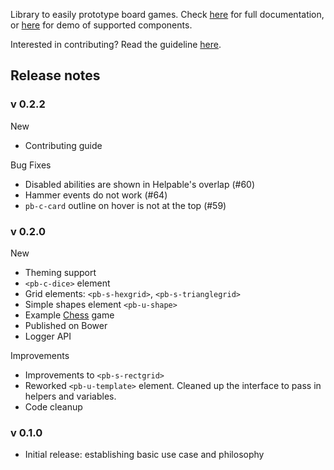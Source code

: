 Library to easily prototype board games. Check [here](https://garysoed.github.com/protoboard) for
full documentation, or [here](https://garysoed.github.com/protoboard/ex/all/index.html) for demo of
supported components.

Interested in contributing? Read the guideline [here](./CONTRIBUTING.md).

## Release notes
### v 0.2.2
New
- Contributing guide

Bug Fixes
- Disabled abilities are shown in Helpable's overlap (#60)
- Hammer events do not work (#64)
- `pb-c-card` outline on hover is not at the top (#59)

### v 0.2.0
New
- Theming support
- `<pb-c-dice>` element
- Grid elements: `<pb-s-hexgrid>`, `<pb-s-trianglegrid>`
- Simple shapes element `<pb-u-shape>`
- Example [Chess](https://github.com/garysoed/protoboard-chess) game
- Published on Bower
- Logger API

Improvements
- Improvements to `<pb-s-rectgrid>`
- Reworked `<pb-u-template>` element. Cleaned up the interface to pass in helpers and variables.
- Code cleanup

### v 0.1.0
- Initial release: establishing basic use case and philosophy

